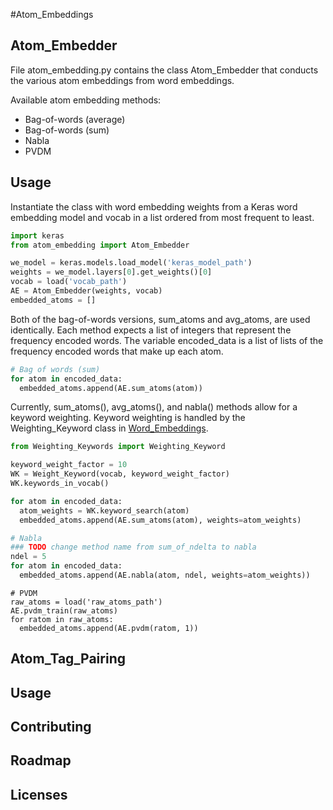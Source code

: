 #Atom_Embeddings
<!--- 
Take out the PVDM scripts
-->

## Atom_Embedder

File atom_embedding.py contains the class Atom_Embedder that conducts the various atom embeddings from word embeddings.

Available atom embedding methods:
* Bag-of-words (average)
* Bag-of-words (sum)
* Nabla
* PVDM


## Usage
Instantiate the class with word embedding weights from a Keras word embedding model and vocab in a list ordered from most frequent to least.

```python
import keras
from atom_embedding import Atom_Embedder

we_model = keras.models.load_model('keras_model_path')
weights = we_model.layers[0].get_weights()[0]
vocab = load('vocab_path')
AE = Atom_Embedder(weights, vocab)
embedded_atoms = []
```


Both of the bag-of-words versions, sum_atoms and avg_atoms, are used identically. Each method expects a list of integers that represent the frequency encoded words. The variable encoded_data is a list of lists of the frequency encoded words that make up each atom.
```python
# Bag of words (sum)
for atom in encoded_data:
  embedded_atoms.append(AE.sum_atoms(atom))
```

Currently, sum_atoms(), avg_atoms(), and nabla() methods allow for a keyword weighting. Keyword weighting is handled by the Weighting_Keyword class in [Word_Embeddings](Weighting_Keywords.py).
```python
from Weighting_Keywords import Weighting_Keyword

keyword_weight_factor = 10
WK = Weight_Keyword(vocab, keyword_weight_factor)
WK.keywords_in_vocab()

for atom in encoded_data:
  atom_weights = WK.keyword_search(atom)
  embedded_atoms.append(AE.sum_atoms(atom), weights=atom_weights)
```


```python
# Nabla
### TODO change method name from sum_of_ndelta to nabla
ndel = 5
for atom in encoded_data:
  embedded_atoms.append(AE.nabla(atom, ndel, weights=atom_weights))
```

```ptyhon
# PVDM
raw_atoms = load('raw_atoms_path')
AE.pvdm_train(raw_atoms)
for ratom in raw_atoms:
  embedded_atoms.append(AE.pvdm(ratom, 1))

```
## Atom_Tag_Pairing

## Usage


## Contributing

## Roadmap

## Licenses

